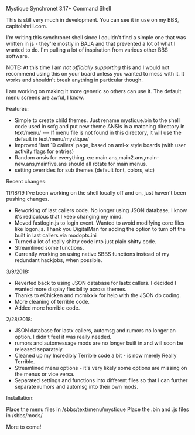 Mystique Synchronet 3.17+ Command Shell

This is still very much in development. You can see it in use on my BBS, capitolshrill.com.

I'm writing this synchronet shell since I couldn't find a simple one that was written in js - they're mostly in BAJA and that prevented a lot of what I wanted to do. I'm pulling a lot of inspiration from various other BBS software.

NOTE: At this time I am *not officially supporting* this and I would not recommend using this on your board unless you wanted to mess with it. It works and shouldn't break anything in particular though.

I am working on making it more generic so others can use it. The default menu screens are awful, I know.

Features: 

* Simple to create child themes. Just rename mystique.bin to the shell code used in scfg and put new theme ANSIs in a matching directory in text/menu/ --- If menu file is not found in this directory, it will use the default in text/menu/mystique/
* Improved 'last 10 callers' page, based on ami-x style boards (with user activity flags for entries)
* Random ansis for everything. ex: main.ans,main2.ans,main-new.ans,mainfive.ans should all rotate for main menus.
* setting overrides for sub themes (default font, colors, etc)

Recent changes:

11/18/19
I've been working on the shell locally off and on, just haven't been pushing changes.

* Reworking of last callers code. No longer using JSON database, I know it's rediculous that I keep changing my mind.
* Moved fastlogin.js to login event. Wanted to avoid modifying core files like logon.js. Thank you DigitalMan for adding the option to turn off the built in last callers via modopts.ini
* Turned a lot of really shitty code into just plain shitty code.
* Streamlined some functions.
* Currently working on using native SBBS functions instead of my redundant hackjobs, when possible.

3/9/2018:
* Reverted back to using JSON database for lastx callers. I decided I wanted more display flexibility across themes.
* Thanks to eChicken and mcmlxxix for help with the JSON db coding.
* More cleaning of terrible code.
* Added more horrible code.

2/28/2018:
* JSON database for lastx callers, automsg and rumors no longer an option. I didn't feel it was really needed.
* rumors and automessage mods are no longer built in and will soon be released separately.
* Cleaned up my Incredibly Terrible code a bit - is now merely Really Terrible.
* Streamlined menu options - it's very likely some options are missing on the menus or vice versa.
* Separated settings and functions into different files so that I can further separate rumors and automsg into their own mods.

Installation:

Place the menu files in /sbbs/text/menu/mystique
Place the .bin and .js files in /sbbs/mods/

More to come!


